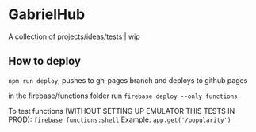 # GabrielHub

A collection of projects/ideas/tests | wip

## How to deploy

`npm run deploy`, pushes to gh-pages branch and deploys to github pages

in the firebase/functions folder run `firebase deploy --only functions`

To test functions (WITHOUT SETTING UP EMULATOR THIS TESTS IN PROD):
`firebase functions:shell`
Example: `app.get('/popularity')`